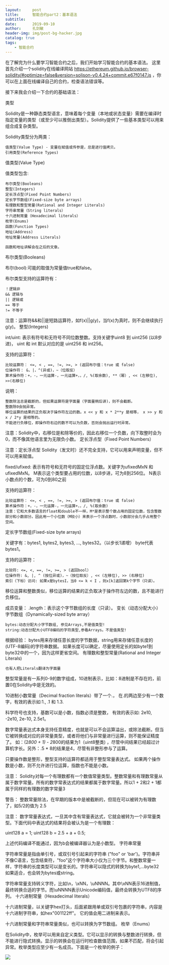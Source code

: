 ```yaml
---
layout:     post
title:      智能合约part2：基本语法
subtitle:   
date:       2019-09-10
author:     孔剑敏
header-img: img/post-bg-hacker.jpg
catalog: true
tags:
    - 智能合约
---
```


在了解完为什么要学习智能合约之后，我们开始学习智能合约的基本语法。
这里首先介绍一个solidity在线编译网站 https://ethereum.github.io/browser-solidity/#optimize=false&version=soljson-v0.4.24+commit.e67f0147.js ，你可以在上面在线编译自己的合约，检查语法错误等。

接下来我会介绍一下合约的基础语法：

类型

Solidity是一种静态类型语言，意味着每个变量（本地或状态变量）需要在编译时指定变量的类型（或至少可以推倒出类型）。Solidity提供了一些基本类型可以用来组合成复杂类型。

Solidity类型分为两类：

    值类型(Value Type) - 变量在赋值或传参是，总是进行值拷贝。
    引用类型(Reference Types)

值类型(Value Type)

值类型包含:

    布尔类型(Booleans)
    整型(Integers)
    定长浮点型(Fixed Point Numbers)
    定长字节数组(Fixed-size byte arrays)
    有理数和整型常量(Rational and Integer Literals)
    字符串常量（String literals）
    十六进制常量（Hexadecimal literals）
    枚举(Enums)
    函数(Function Types)
    地址(Address)
    地址常量(Address Literals)

    函数和地址讲解会在之后的文章。

布尔类型(Booleans)

布尔(bool):可能的取值为常量值true和false。

布尔类型支持的运算符有：

    ！逻辑非
    && 逻辑与
    || 逻辑或
    == 等于
    != 不等于

注意：运算符&&和||是短路运算符，如f(x)||g(y)，当f(x)为真时，则不会继续执行g(y)。
整型(Integers)

int/uint: 表示有符号和无符号不同位数整数。支持关键字uint8 到 uint256 (以8步进)，
uint 和 int 默认对应的是 uint256 和 int256。

支持的运算符：

    比较运算符： <=, < , ==, !=, >=, > (返回布尔值：true 或 false)
    位操作符： &，|，^(异或)，~（位取反）
    算术操作符：+，-，一元运算-，一元运算+，，/, %(取余数), **（幂）, << (左移位), >>(右移位)

说明：

    整数除法总是截断的，但如果运算符是字面量（字面量稍后讲)，则不会截断。
    整数除0会抛异常。
    移位运算的结果的正负取决于操作符左边的数。x << y 和 x * 2**y 是相等， x >> y 和 x / 2*y 是相等的。
    不能进行负移位，即操作符右边的数不可以为负数，否则会抛出运行时异常。

注意：Solidity中，右移位是和除等价的，因此右移位一个负数，向下取整时会为0，而不像其他语言里为无限负小数。
定长浮点型（Fixed Point Numbers）

注意：定长浮点型 Solidity（发文时）还不完全支持，它可以用来声明变量，但不可以用来赋值。

fixed/ufixed: 表示有符号和无符号的固定位浮点数。关键字为ufixedMxN 和 ufixedMxN。
M表示这个类型要占用的位数，以8步进，可为8到256位。
N表示小数点的个数，可为0到80之前

支持的运算符：

    比较运算符： <=, < , ==, !=, >=, > (返回布尔值：true 或 false)
    算术操作符：+，-，一元运算-，一元运算+，，/, %(取余数)
    注意：它和大多数语言的float和double不一样，M*是表示整个数占用的固定位数，包含整数部分和小数部分。因此用一个小位数（M较小）来表示一个浮点数时，小数部分会几乎占用整个空间。

定长字节数组(Fixed-size byte arrays)

关键字有：bytes1, bytes2, bytes3, ..., bytes32。（以步长1递增）
byte代表bytes1。

支持的运算符：

    比较符: <=, <, ==, !=, >=, > (返回bool）
    位操作符: &, |, ^ (按位异或)，~（按位取反）, << (左移位), >> (右移位)
    索引（下标）访问: 如果x是bytesI，当0 <= k < I ，则x[k]返回第k个字节（只读）。

移位运算和整数类似，移位运算的结果的正负取决于操作符左边的数，且不能进行负移位。

成员变量：
.length：表示这个字节数组的长度（只读）。
变长（动态分配大小）字节数组（Dynamically-sized byte array）

    bytes:动态分配大小字节数组, 参见Arrays,不是值类型!
    string:动态分配大小UTF8编码的字符类型,参看Arrays。不是值类型!

根据经验：
bytes用来存储任意长度的字节数据，string用来存储任意长度的(UTF-8编码)的字符串数据。
如果长度可以确定，尽量使用定长的如byte1到byte32中的一个，因为这样更省空间。
有理数和整型常量(Rational and Integer Literals)

    也有人把Literals翻译为字面量

整型常量是有一系列0-9的数字组成，10进制表示，比如：8进制是不存在的，前置0在Solidity中是无效的。

10进制小数常量（Decimal fraction literals）带了一个.， 在.的两边至少有一个数字，有效的表示如:1., .1 和 1.3.

科学符号也支持，基数可以是小数，指数必须是整数， 有效的表示如: 2e10, -2e10, 2e-10, 2.5e1。

数字常量表达式本身支持任意精度，也就是可以不会运算溢出，或除法截断。但当它被转换成对应的非常量类型，或者将他们与非常量进行运算，则不能保证精度了。
如：(2*800 + 1) - 2*800的结果为1（uint8整类) ，尽管中间结果已经超过计算机字长。另外：.5 * 8的结果是4，尽管有非整形参与了运算。

只要操作数是整形，整型支持的运算符都适用于整型常量表达式。
如果两个操作数是小数，则不允许进行位运算，指数也不能是小数。

注意：
Solidity对每一个有理数都有一个数值常量类型。整数常量和有理数常量从属于数字常量。所有的数字常表达式的结果都属于数字常量。所以1 + 2和2 + 1都属于同样的有理数的数字常量3

警告：
整数常量除法，在早期的版本中是被截断的，但现在可以被转为有理数了，如5/2的值为 2.5

注意：
数字常量表达式，一旦其中含有常量表达式，它就会被转为一个非常量类型。下面代码中表达式的结果将会被认为是一个有理数：

uint128 a = 1;
uint128 b = 2.5 + a + 0.5;

上述代码编译不能通过，因为b会被编译器认为是小数型。
字符串常量

字符串常量是指由单引号，或双引号引起来的字符串 ("foo" or 'bar')。字符串并不像C语言，包含结束符，"foo"这个字符串大小仅为三个字节。和整数常量一样，字符串的长度类型可以是变长的。字符串可以隐式的转换为byte1,...byte32 如果适合，也会转为bytes或string。

字符串常量支持转义字符，比如\n，\xNN，\uNNNN。其中\xNN表示16进制值，最终转换合适的字节。而\uNNNN表示Unicode编码值，最终会转换为UTF8的序列。
十六进制常量（Hexadecimal literals）

十六进制常量，以关键字hex打头，后面紧跟用单或双引号包裹的字符串，内容是十六进制字符串，如hex"001122ff"。
它的值会用二进制来表示。

十六进制常量和字符串常量类似，也可以转换为字节数组。
枚举（Enums）

在Solidity中，枚举可以用来自定义类型。它可以显示的转换与整数进行转换，但不能进行隐式转换。显示的转换会在运行时检查数值范围，如果不匹配，将会引起异常。枚举类型应至少有一名成员。下面是一个枚举的例子：

![](https://ftp.bmp.ovh/imgs/2019/09/caf51df0b47a40b8.png)

